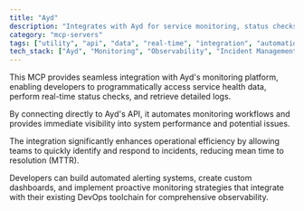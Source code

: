 ```yaml
---
title: "Ayd"
description: "Integrates with Ayd for service monitoring, status checks, and log retrieval to enhance operational visibility and incident response."
category: "mcp-servers"
tags: ["utility", "api", "data", "real-time", "integration", "automation", "alerting", "dashboards", "DevOps"]
tech_stack: ["Ayd", "Monitoring", "Observability", "Incident Management", "Log Analysis", "API Integration"]
---
```


This MCP provides seamless integration with Ayd's monitoring platform, enabling developers to programmatically access service health data, perform real-time status checks, and retrieve detailed logs. 

By connecting directly to Ayd's API, it automates monitoring workflows and provides immediate visibility into system performance and potential issues.

The integration significantly enhances operational efficiency by allowing teams to quickly identify and respond to incidents, reducing mean time to resolution (MTTR). 

Developers can build automated alerting systems, create custom dashboards, and implement proactive monitoring strategies that integrate with their existing DevOps toolchain for comprehensive observability.